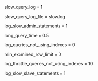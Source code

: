 slow_query_log = 1

slow_query_log_file = slow.log

log_slow_admin_statements = 1

long_query_time = 0.5

log_queries_not_using_indexes = 0

min_examined_row_limit = 0

log_throttle_queries_not_using_indexes = 10

log_slow_slave_statements = 1
